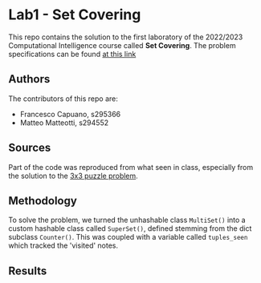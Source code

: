 # Lab1 - Set Covering
This repo contains the solution to the first laboratory of the 2022/2023 Computational Intelligence course called **Set Covering**. The problem specifications can be found [at this link](https://github.com/squillero/computational-intelligence/blob/master/2022-23/lab1_set-covering.ipynb)

## Authors
The contributors of this repo are:
* Francesco Capuano, s295366 
* Matteo Matteotti, s294552  

## Sources 
Part of the code was reproduced from what seen in class, especially from the solution to the [3x3 puzzle problem](https://github.com/squillero/computational-intelligence/blob/master/2022-23/8-puzzle.ipynb).

## Methodology
To solve the problem, we turned the unhashable class `MultiSet()` into a custom hashable class called `SuperSet()`, defined stemming from the dict subclass `Counter()`. 
This was coupled with a variable called `tuples_seen` which tracked the 'visited' notes.

## Results
